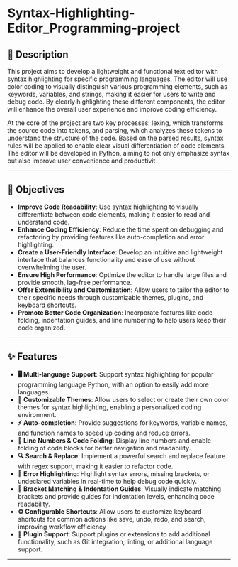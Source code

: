 # Syntax-Highlighting-Editor_Programming-project

## 📄 Description

This project aims to develop a lightweight and functional text editor with syntax highlighting for specific programming languages. The editor will use color coding to visually distinguish various programming elements, such as keywords, variables, and strings, making it easier for users to write and debug code. By clearly highlighting these different components, the editor will enhance the overall user experience and improve coding efficiency.

At the core of the project are two key processes: lexing, which transforms the source code into tokens, and parsing, which analyzes these tokens to understand the structure of the code. Based on the parsed results, syntax rules will be applied to enable clear visual differentiation of code elements. The editor will be developed in Python, aiming to not only emphasize syntax but also improve user convenience and productivit


---

## 🎯 Objectives

- **Improve Code Readability**: Use syntax highlighting to visually differentiate between code elements, making it easier to read and understand code.
- **Enhance Coding Efficiency**: Reduce the time spent on debugging and refactoring by providing features like auto-completion and error highlighting.
- **Create a User-Friendly Interface**: Develop an intuitive and lightweight interface that balances functionality and ease of use without overwhelming the user.
- **Ensure High Performance**: Optimize the editor to handle large files and provide smooth, lag-free performance.
- **Offer Extensibility and Customization**: Allow users to tailor the editor to their specific needs through customizable themes, plugins, and keyboard shortcuts.
- **Promote Better Code Organization**: Incorporate features like code folding, indentation guides, and line numbering to help users keep their code organized.

---

## ✨ Features

- **🖥️ Multi-language Support**: Support syntax highlighting for popular programming language Python, with an option to easily add more languages.
- **🎨 Customizable Themes**: Allow users to select or create their own color themes for syntax highlighting, enabling a personalized coding environment.
- **⚡ Auto-completion**: Provide suggestions for keywords, variable names, and function names to speed up coding and reduce errors.
- **📜 Line Numbers & Code Folding**: Display line numbers and enable folding of code blocks for better navigation and readability.
- **🔍 Search & Replace**: Implement a powerful search and replace feature with regex support, making it easier to refactor code.
- **🚨 Error Highlighting**: Highlight syntax errors, missing brackets, or undeclared variables in real-time to help debug code quickly.
- **🔗 Bracket Matching & Indentation Guides**: Visually indicate matching brackets and provide guides for indentation levels, enhancing code readability.
- **⚙️ Configurable Shortcuts**: Allow users to customize keyboard shortcuts for common actions like save, undo, redo, and search, improving workflow efficiency
- **🔌 Plugin Support**: Support plugins or extensions to add additional functionality, such as Git integration, linting, or additional language support.

---
